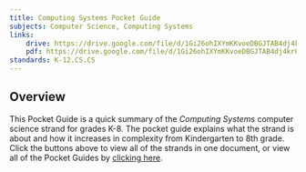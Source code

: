 ```yaml
---
title: Computing Systems Pocket Guide
subjects: Computer Science, Computing Systems
links:
    drive: https://drive.google.com/file/d/1Gi26ohIXYmKKvoeDBGJTAB4dj4kr66WD/view?usp=drive_link
    pdf: https://drive.google.com/file/d/1Gi26ohIXYmKKvoeDBGJTAB4dj4kr66WD/view?usp=drive_link
standards: K-12.CS.CS
---
```


## Overview

This Pocket Guide is a quick summary of the *Computing Systems* computer science strand for grades K-8. The pocket guide explains what the strand is about and how it increases in complexity from Kindergarten to 8th grade. Click the buttons above to view all of the strands in one document, or view all of the Pocket Guides by [clicking here](/library/browse/pocket-guides).